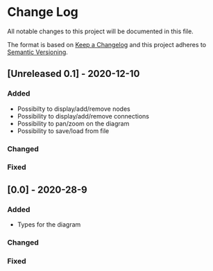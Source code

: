 # Change Log
All notable changes to this project will be documented in this file.
 
The format is based on [Keep a Changelog](http://keepachangelog.com/)
and this project adheres to [Semantic Versioning](http://semver.org/).
 
## [Unreleased 0.1] - 2020-12-10
 
 
### Added
- Possibilty to display/add/remove nodes
- Possibility to display/add/remove connections
- Possibility to pan/zoom on the diagram
- Possibility to save/load from file
 
### Changed
 
### Fixed

## [0.0] - 2020-28-9
 
### Added
- Types for the diagram
   
### Changed
 
### Fixed
